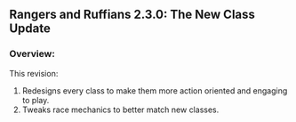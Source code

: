 ## Rangers and Ruffians 2.3.0: The New Class Update

### Overview:
This revision:
1. Redesigns every class to make them more action oriented and engaging to play.
2. Tweaks race mechanics to better match new classes.

